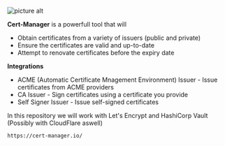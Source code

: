 
![picture alt](https://raw.githubusercontent.com/cert-manager/cert-manager/d53c0b9270f8cd90d908460d69502694e1838f5f/logo/logo-small.png "Title is optional")

**Cert-Manager** is a powerfull tool that will 
* Obtain certificates from a variety of issuers (public and private) 
* Ensure the certificates are valid and up-to-date
* Attempt to renovate certificates before the expiry date 

**Integrations**
* ACME (Automatic Certificate Mnagement Environment) Issuer - Issue certificates from ACME providers
* CA Issuer - Sign certificates using a certificate you provide
* Self Signer Issuer - Issue self-signed certificates


In this repository we will work with Let's Encrypt and HashiCorp Vault (Possibly with CloudFlare aswell)


```
https://cert-manager.io/
```